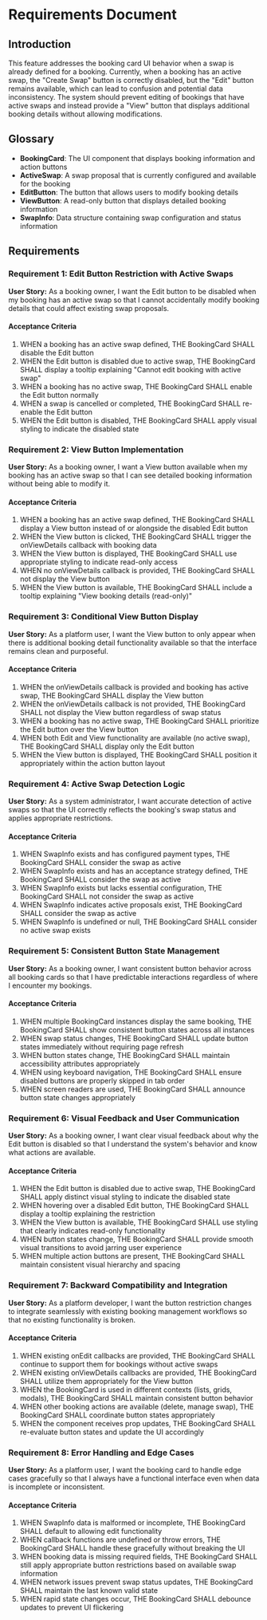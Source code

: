 # Requirements Document

## Introduction

This feature addresses the booking card UI behavior when a swap is already defined for a booking. Currently, when a booking has an active swap, the "Create Swap" button is correctly disabled, but the "Edit" button remains available, which can lead to confusion and potential data inconsistency. The system should prevent editing of bookings that have active swaps and instead provide a "View" button that displays additional booking details without allowing modifications.

## Glossary

- **BookingCard**: The UI component that displays booking information and action buttons
- **ActiveSwap**: A swap proposal that is currently configured and available for the booking
- **EditButton**: The button that allows users to modify booking details
- **ViewButton**: A read-only button that displays detailed booking information
- **SwapInfo**: Data structure containing swap configuration and status information

## Requirements

### Requirement 1: Edit Button Restriction with Active Swaps

**User Story:** As a booking owner, I want the Edit button to be disabled when my booking has an active swap so that I cannot accidentally modify booking details that could affect existing swap proposals.

#### Acceptance Criteria

1. WHEN a booking has an active swap defined, THE BookingCard SHALL disable the Edit button
2. WHEN the Edit button is disabled due to active swap, THE BookingCard SHALL display a tooltip explaining "Cannot edit booking with active swap"
3. WHEN a booking has no active swap, THE BookingCard SHALL enable the Edit button normally
4. WHEN a swap is cancelled or completed, THE BookingCard SHALL re-enable the Edit button
5. WHEN the Edit button is disabled, THE BookingCard SHALL apply visual styling to indicate the disabled state

### Requirement 2: View Button Implementation

**User Story:** As a booking owner, I want a View button available when my booking has an active swap so that I can see detailed booking information without being able to modify it.

#### Acceptance Criteria

1. WHEN a booking has an active swap defined, THE BookingCard SHALL display a View button instead of or alongside the disabled Edit button
2. WHEN the View button is clicked, THE BookingCard SHALL trigger the onViewDetails callback with booking data
3. WHEN the View button is displayed, THE BookingCard SHALL use appropriate styling to indicate read-only access
4. WHEN no onViewDetails callback is provided, THE BookingCard SHALL not display the View button
5. WHEN the View button is available, THE BookingCard SHALL include a tooltip explaining "View booking details (read-only)"

### Requirement 3: Conditional View Button Display

**User Story:** As a platform user, I want the View button to only appear when there is additional booking detail functionality available so that the interface remains clean and purposeful.

#### Acceptance Criteria

1. WHEN the onViewDetails callback is provided and booking has active swap, THE BookingCard SHALL display the View button
2. WHEN the onViewDetails callback is not provided, THE BookingCard SHALL not display the View button regardless of swap status
3. WHEN a booking has no active swap, THE BookingCard SHALL prioritize the Edit button over the View button
4. WHEN both Edit and View functionality are available (no active swap), THE BookingCard SHALL display only the Edit button
5. WHEN the View button is displayed, THE BookingCard SHALL position it appropriately within the action button layout

### Requirement 4: Active Swap Detection Logic

**User Story:** As a system administrator, I want accurate detection of active swaps so that the UI correctly reflects the booking's swap status and applies appropriate restrictions.

#### Acceptance Criteria

1. WHEN SwapInfo exists and has configured payment types, THE BookingCard SHALL consider the swap as active
2. WHEN SwapInfo exists and has an acceptance strategy defined, THE BookingCard SHALL consider the swap as active
3. WHEN SwapInfo exists but lacks essential configuration, THE BookingCard SHALL not consider the swap as active
4. WHEN SwapInfo indicates active proposals exist, THE BookingCard SHALL consider the swap as active
5. WHEN SwapInfo is undefined or null, THE BookingCard SHALL consider no active swap exists

### Requirement 5: Consistent Button State Management

**User Story:** As a booking owner, I want consistent button behavior across all booking cards so that I have predictable interactions regardless of where I encounter my bookings.

#### Acceptance Criteria

1. WHEN multiple BookingCard instances display the same booking, THE BookingCard SHALL show consistent button states across all instances
2. WHEN swap status changes, THE BookingCard SHALL update button states immediately without requiring page refresh
3. WHEN button states change, THE BookingCard SHALL maintain accessibility attributes appropriately
4. WHEN using keyboard navigation, THE BookingCard SHALL ensure disabled buttons are properly skipped in tab order
5. WHEN screen readers are used, THE BookingCard SHALL announce button state changes appropriately

### Requirement 6: Visual Feedback and User Communication

**User Story:** As a booking owner, I want clear visual feedback about why the Edit button is disabled so that I understand the system's behavior and know what actions are available.

#### Acceptance Criteria

1. WHEN the Edit button is disabled due to active swap, THE BookingCard SHALL apply distinct visual styling to indicate the disabled state
2. WHEN hovering over a disabled Edit button, THE BookingCard SHALL display a tooltip explaining the restriction
3. WHEN the View button is available, THE BookingCard SHALL use styling that clearly indicates read-only functionality
4. WHEN button states change, THE BookingCard SHALL provide smooth visual transitions to avoid jarring user experience
5. WHEN multiple action buttons are present, THE BookingCard SHALL maintain consistent visual hierarchy and spacing

### Requirement 7: Backward Compatibility and Integration

**User Story:** As a platform developer, I want the button restriction changes to integrate seamlessly with existing booking management workflows so that no existing functionality is broken.

#### Acceptance Criteria

1. WHEN existing onEdit callbacks are provided, THE BookingCard SHALL continue to support them for bookings without active swaps
2. WHEN existing onViewDetails callbacks are provided, THE BookingCard SHALL utilize them appropriately for the View button
3. WHEN the BookingCard is used in different contexts (lists, grids, modals), THE BookingCard SHALL maintain consistent button behavior
4. WHEN other booking actions are available (delete, manage swap), THE BookingCard SHALL coordinate button states appropriately
5. WHEN the component receives prop updates, THE BookingCard SHALL re-evaluate button states and update the UI accordingly

### Requirement 8: Error Handling and Edge Cases

**User Story:** As a platform user, I want the booking card to handle edge cases gracefully so that I always have a functional interface even when data is incomplete or inconsistent.

#### Acceptance Criteria

1. WHEN SwapInfo data is malformed or incomplete, THE BookingCard SHALL default to allowing edit functionality
2. WHEN callback functions are undefined or throw errors, THE BookingCard SHALL handle these gracefully without breaking the UI
3. WHEN booking data is missing required fields, THE BookingCard SHALL still apply appropriate button restrictions based on available swap information
4. WHEN network issues prevent swap status updates, THE BookingCard SHALL maintain the last known valid state
5. WHEN rapid state changes occur, THE BookingCard SHALL debounce updates to prevent UI flickering